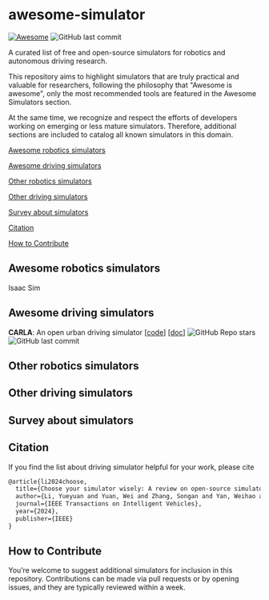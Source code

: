 # awesome-simulator

[![Awesome](https://awesome.re/badge.svg)](https://awesome.re)
![GitHub last commit](https://img.shields.io/github/last-commit/SCP-CN-001/awesome-simulator?style=flat)

A curated list of free and open-source simulators for robotics and autonomous driving research. 

This repository aims to highlight simulators that are truly practical and valuable for researchers, following the philosophy that "Awesome is awesome", only the most recommended tools are featured in the Awesome Simulators section. 

At the same time, we recognize and respect the efforts of developers working on emerging or less mature simulators. Therefore, additional sections are included to catalog all known simulators in this domain.

[Awesome robotics simulators](#awesome-robotics-simulators)

[Awesome driving simulators](#awesome-driving-simulators)

[Other robotics simulators](#other-robotics-simulators)

[Other driving simulators](#other-driving-simulators)

[Survey about simulators](#survey-about-simulators)

[Citation](#citation)

[How to Contribute](#how-to-contribute)

## Awesome robotics simulators

Isaac Sim

## Awesome driving simulators

**CARLA**: An open urban driving simulator [[code](https://github.com/carla-simulator/carla)]  [[doc](https://carla.readthedocs.io/en/latest/)]
![GitHub Repo stars](https://img.shields.io/github/stars/carla-simulator/carla?style=flat)
![GitHub last commit](https://img.shields.io/github/last-commit/carla-simulator/carla)

## Other robotics simulators

## Other driving simulators

## Survey about simulators

## Citation

If you find the list about driving simulator helpful for your work, please cite

```latex
@article{li2024choose,
  title={Choose your simulator wisely: A review on open-source simulators for autonomous driving},
  author={Li, Yueyuan and Yuan, Wei and Zhang, Songan and Yan, Weihao and Shen, Qiyuan and Wang, Chunxiang and Yang, Ming},
  journal={IEEE Transactions on Intelligent Vehicles},
  year={2024},
  publisher={IEEE}
}
```

## How to Contribute

You’re welcome to suggest additional simulators for inclusion in this repository. Contributions can be made via pull requests or by opening issues, and they are typically reviewed within a week.
